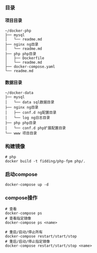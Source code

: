 
### 目录
#### 项目目录
```shell
~/docker-php
├── mysql
│   └── readme.md
├── nginx ng目录
│   └── readme.md
├── php php目录
│   ├── Dockerfile
│   └── readme.md
├── docker-compose.yaml
└── readme.md
```
#### 数据目录
```shell
~/docker-data
├── mysql
│   └── data sql数据目录
├── nginx ng目录
│   ├── conf.d ng配置目录
│   └── log ng日志目录
├── php php目录
│   └── conf.d php扩展配置目录
└── www 项目目录
```
### 构建镜像
```shell
# php
docker build -t fidding/php-fpm php/.
```

### 启动compose
```shell
docker-compose up -d
```

### compose操作 
```shell
# 查看
docker-compose ps 
# 查看指定镜像
docker-compose ps <name>

# 重启/启动/停止所有
docker-compose restart/start/stop
# 重启/启动/停止指定镜像
docker-compose restart/start/stop <name>
```